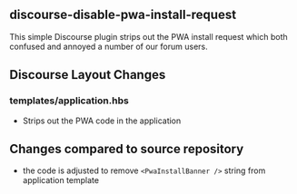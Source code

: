 ## discourse-disable-pwa-install-request

This simple Discourse plugin strips out the PWA install request which both confused and annoyed a number of our forum users. 

## Discourse Layout Changes

### templates/application.hbs

- Strips out the PWA code in the application

## Changes compared to source repository

- the code is adjusted to remove `<PwaInstallBanner />` string from application template
